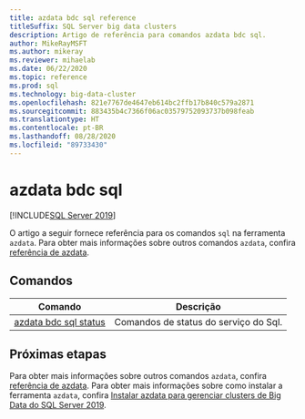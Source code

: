 ```yaml
---
title: azdata bdc sql reference
titleSuffix: SQL Server big data clusters
description: Artigo de referência para comandos azdata bdc sql.
author: MikeRayMSFT
ms.author: mikeray
ms.reviewer: mihaelab
ms.date: 06/22/2020
ms.topic: reference
ms.prod: sql
ms.technology: big-data-cluster
ms.openlocfilehash: 821e7767de4647eb614bc2ffb17b840c579a2871
ms.sourcegitcommit: 883435b4c7366f06ac03579752093737b098feab
ms.translationtype: HT
ms.contentlocale: pt-BR
ms.lasthandoff: 08/28/2020
ms.locfileid: "89733430"
---
```

# <a name="azdata-bdc-sql"></a>azdata bdc sql

[!INCLUDE[SQL Server 2019](../../includes/applies-to-version/sqlserver2019.md)]

O artigo a seguir fornece referência para os comandos `sql` na ferramenta `azdata`. Para obter mais informações sobre outros comandos `azdata`, confira [referência de azdata](reference-azdata.md).

## <a name="commands"></a>Comandos
| Comando | Descrição |
| --- | --- |
[azdata bdc sql status](reference-azdata-bdc-sql-status.md) | Comandos de status do serviço do Sql.

## <a name="next-steps"></a>Próximas etapas

Para obter mais informações sobre outros comandos `azdata`, confira [referência de azdata](reference-azdata.md). Para obter mais informações sobre como instalar a ferramenta `azdata`, confira [Instalar azdata para gerenciar clusters de Big Data do SQL Server 2019](../install/deploy-install-azdata.md).
